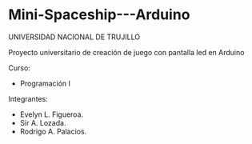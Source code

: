 # Mini-Spaceship---Arduino
UNIVERSIDAD NACIONAL DE TRUJILLO

Proyecto universitario de creación de juego con pantalla led en Arduino

Curso: 
- Programación I
  
Integrantes:
- Evelyn L. Figueroa.
- Sir A. Lozada.
- Rodrigo A. Palacios.
